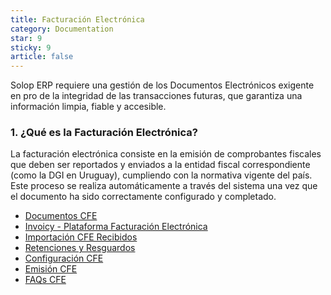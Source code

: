 ```yaml
---
title: Facturación Electrónica
category: Documentation
star: 9
sticky: 9
article: false
---
```

Solop ERP requiere una gestión de los Documentos Electrónicos exigente en pro de la integridad de las transacciones futuras, que garantiza una información limpia, fiable y accesible.

### 1. ¿Qué es la Facturación Electrónica?

La facturación electrónica consiste en la emisión de comprobantes fiscales que deben ser reportados y enviados a la entidad fiscal correspondiente (como la DGI en Uruguay), cumpliendo con la normativa vigente del país. Este proceso se realiza automáticamente a través del sistema una vez que el documento ha sido correctamente configurado y completado.

- [Documentos CFE](cfe-documents)
- [Invoicy - Plataforma Facturación Electrónica](electronic-billing-supplier)
- [Importación CFE Recibidos](import-cfe-received)
- [Retenciones y Resguardos](withholding)
- [Configuración CFE](configuration)
- [Emisión CFE](inssuance)
- [FAQs CFE](frequently_ask)